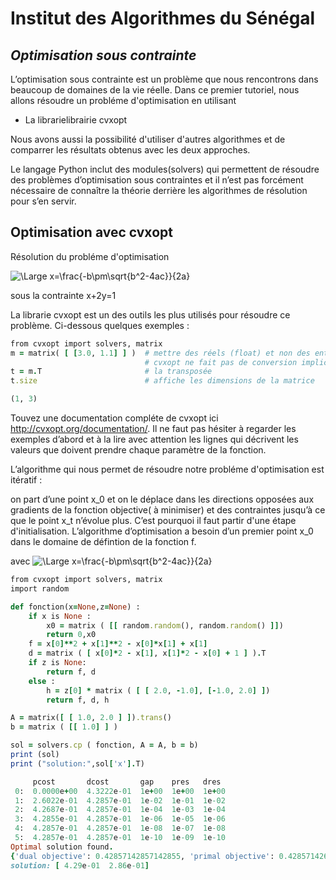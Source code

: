
# Institut des Algorithmes du Sénégal
## _Optimisation sous contrainte_



L’optimisation sous contrainte est un problème que nous rencontrons dans beaucoup de domaines de la vie réelle. Dans ce premier tutoriel, nous allons résoudre un probléme d'optimisation en utilisant 

- La librarielibrairie cvxopt

Nous avons aussi la possibilité d'utiliser d'autres algorithmes et de comparrer les résultats obtenus avec les deux approches.

Le langage Python inclut des modules(solvers) qui permettent de résoudre des problèmes d’optimisation sous contraintes et il n’est pas forcément nécessaire de connaître la théorie derrière les algorithmes de résolution pour s’en servir.

## Optimisation avec cvxopt

Résolution du probléme d'optimisation

![\Large x=\frac{-b\pm\sqrt{b^2-4ac}}{2a}](https://latex.codecogs.com/svg.latex?\Large&space;min_{xy}({x^2+y^2-xy+y})) 

sous la contrainte x+2y=1

La librarie cvxopt est un des outils les plus utilisés pour résoudre ce problème. 
Ci-dessous quelques exemples :
```ruby
from cvxopt import solvers, matrix
m = matrix( [ [3.0, 1.1] ] )  # mettre des réels (float) et non des entiers
                              # cvxopt ne fait pas de conversion implicite
t = m.T                       # la transposée
t.size                        # affiche les dimensions de la matrice

```
```ruby
(1, 3)
```

Touvez une documentation compléte de cvxopt ici http://cvxopt.org/documentation/. Il ne faut pas hésiter à regarder les exemples d’abord et à la lire avec attention les lignes qui décrivent les valeurs que doivent prendre chaque paramètre de la fonction. 


L’algorithme qui nous permet de résoudre notre probléme d'optimisation est itératif : 

on part d’une point x_0 et on le déplace dans les directions opposées aux gradients de la fonction objective( à minimiser) et des contraintes jusqu’à ce que le point x_t n’évolue plus. C’est pourquoi il faut partir d'une étape d'initialisation. L’algorithme d’optimisation a besoin d’un premier point x_0 dans le domaine de défintion de la fonction f.

avec  ![\Large x=\frac{-b\pm\sqrt{b^2-4ac}}{2a}](https://latex.codecogs.com/svg.latex?\Large&space;f={x^2+y^2-xy+y}) 
```ruby
from cvxopt import solvers, matrix
import random

def fonction(x=None,z=None) :
    if x is None :
        x0 = matrix ( [[ random.random(), random.random() ]])
        return 0,x0
    f = x[0]**2 + x[1]**2 - x[0]*x[1] + x[1]
    d = matrix ( [ x[0]*2 - x[1], x[1]*2 - x[0] + 1 ] ).T
    if z is None:
        return f, d
    else :
        h = z[0] * matrix ( [ [ 2.0, -1.0], [-1.0, 2.0] ])
        return f, d, h

A = matrix([ [ 1.0, 2.0 ] ]).trans()
b = matrix ( [[ 1.0] ] )

sol = solvers.cp ( fonction, A = A, b = b)
print (sol)
print ("solution:",sol['x'].T)
```
```ruby
     pcost       dcost       gap    pres   dres
 0:  0.0000e+00  4.3222e-01  1e+00  1e+00  1e+00
 1:  2.6022e-01  4.2857e-01  1e-02  1e-01  1e-02
 2:  4.2687e-01  4.2857e-01  1e-04  1e-03  1e-04
 3:  4.2855e-01  4.2857e-01  1e-06  1e-05  1e-06
 4:  4.2857e-01  4.2857e-01  1e-08  1e-07  1e-08
 5:  4.2857e-01  4.2857e-01  1e-10  1e-09  1e-10
Optimal solution found.
{'dual objective': 0.42857142857142855, 'primal objective': 0.4285714268720223, 'primal slack': 1.000000000000004e-10, 'snl': <0x1 matrix, tc='d'>, 'relative gap': 2.333333333333341e-10, 'sl': <0x1 matrix, tc='d'>, 'dual slack': 0.9999999999999991, 'status': 'optimal', 'y': <1x1 matrix, tc='d'>, 'x': <2x1 matrix, tc='d'>, 'zl': <0x1 matrix, tc='d'>, 'znl': <0x1 matrix, tc='d'>, 'dual infeasibility': 9.995026102717158e-11, 'gap': 1.0000000000000031e-10, 'primal infeasibility': 1.2214984990086318e-09}
solution: [ 4.29e-01  2.86e-01]
```
